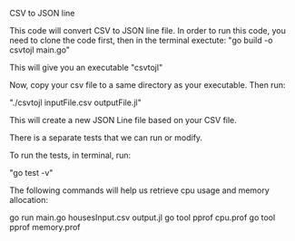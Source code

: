 CSV to JSON line

This code will convert CSV to JSON line file. In order to run this code, you need to clone the code first, then in the terminal exectute:
"go build -o csvtojl main.go"

This will give you an executable "csvtojl"

Now, copy your csv file to a same directory as your executable. Then run:

"./csvtojl inputFile.csv outputFile.jl"

This will create a new JSON Line file based on your CSV file.

There is a separate tests that we can run or modify.

To run the tests, in terminal, run:

"go test -v"

The following commands will help us retrieve cpu usage and memory allocation:

 go run main.go housesInput.csv output.jl
 go tool pprof cpu.prof
 go tool pprof memory.prof
